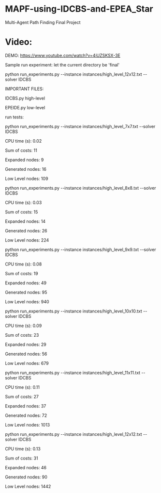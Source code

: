 # MAPF-using-IDCBS-and-EPEA_Star

Multi-Agent Path Finding Final Project 

# Video: 
DEMO: https://www.youtube.com/watch?v=4iUZSKSX-3E

Sample run experiment:
let the current directory be 'final'

python run_experiments.py --instance instances/high_level_12x12.txt --solver IDCBS

IMPORTANT FILES:

IDCBS.py high-level

EPEIDE.py low-level 



run tests:

python run_experiments.py --instance instances/high_level_7x7.txt --solver IDCBS

CPU time (s):    0.02

Sum of costs:    11

Expanded nodes:  9

Generated nodes: 16

Low Level nodes: 109


python run_experiments.py --instance instances/high_level_8x8.txt --solver IDCBS

CPU time (s):    0.03

Sum of costs:    15

Expanded nodes:  14

Generated nodes: 26

Low Level nodes: 224


python run_experiments.py --instance instances/high_level_9x9.txt --solver IDCBS

CPU time (s):    0.08

Sum of costs:    19

Expanded nodes:  49

Generated nodes: 95

Low Level nodes: 940



python run_experiments.py --instance instances/high_level_10x10.txt --solver IDCBS

CPU time (s):    0.09

Sum of costs:    23

Expanded nodes:  29

Generated nodes: 56

Low Level nodes: 679



python run_experiments.py --instance instances/high_level_11x11.txt --solver IDCBS

CPU time (s):    0.11

Sum of costs:    27

Expanded nodes:  37

Generated nodes: 72

Low Level nodes: 1013



python run_experiments.py --instance instances/high_level_12x12.txt --solver IDCBS

CPU time (s):    0.13

Sum of costs:    31

Expanded nodes:  46

Generated nodes: 90

Low Level nodes: 1442
